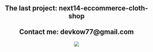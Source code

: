 <h2 align="center">
  The last project: next14-eccommerce-cloth-shop <br /><br />
  Contact me: devkow77@gmail.com
</h2>
<div align="center">
<img src="https://giffiles.alphacoders.com/151/151333.gif" />  
</div>




